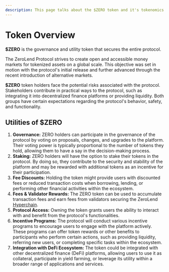 ```yaml
---
description: This page talks about the $ZERO token and it's tokenomics.
---
```


# Token Overview

**$ZERO** is the governance and utility token that secures the entire protocol.

The ZeroLend Protocol strives to create open and accessible money markets for tokenized assets on a global scale. This objective was set in motion with the protocol's initial release and further advanced through the recent introduction of alternative markets.&#x20;

**$ZERO** token holders face the potential risks associated with the protocol. Stakeholders contribute in practical ways to the protocol, such as integrating it into decentralized finance platforms or providing liquidity. Both groups have certain expectations regarding the protocol's behavior, safety, and functionality.

## Utilities of $ZERO

1. **Governance:** ZERO holders can participate in the governance of the protocol by voting on proposals, changes, and upgrades to the platform. Their voting power is typically proportional to the number of tokens they hold, allowing them to have a say in the decision-making process.
2. **Staking:** ZERO holders will have the option to stake their tokens in the protocol. By doing so, they contribute to the security and stability of the platform and may be rewarded with additional tokens as an incentive for their participation.
3. **Fee Discounts:** Holding the token might provide users with discounted fees or reduced transaction costs when borrowing, lending, or performing other financial activities within the ecosystem.
4. **Fees & Validator Rewards:** The ZERO token can be used to accumulate transaction fees and earn fees from validators securing the ZeroLend [Hyperchain](../features/hyperchains/).
5. **Protocol Access:** Owning the token grants users the ability to interact with and benefit from the protocol's functionalities.
6. **Incentive Programs:** The protocol will conduct various incentive programs to encourage users to engage with the platform actively. These programs can offer token rewards or other benefits to participants who perform certain actions, such as providing liquidity, referring new users, or completing specific tasks within the ecosystem.
7. **Integration with DeFi Ecosystem:** The token could be integrated with other decentralized finance (DeFi) platforms, allowing users to use it as collateral, participate in yield farming, or leverage its utility within a broader range of applications and services.
